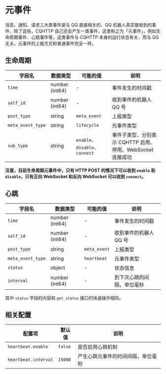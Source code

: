 # 元事件

消息、通知、请求三大类事件是与 QQ 直接相关的、QQ 机器人真实接收到的事件，除了这些，CQHTTP 自己还会产生一类事件，这里称之为「元事件」，例如生命周期事件、心跳事件等，这类事件与 CQHTTP 本身的运行状态有关，而与 QQ 无关。元事件的上报方式和普通事件完全一样。

## 生命周期

| 字段名 | 数据类型 | 可能的值 | 说明 |
| ----- | ------ | -------- | --- |
| `time` | number (int64) | - | 事件发生的时间戳 |
| `self_id` | number (int64) | - | 收到事件的机器人 QQ 号 |
| `post_type` | string | `meta_event` | 上报类型 |
| `meta_event_type` | string | `lifecycle` | 元事件类型 |
| `sub_type` | string | `enable`、`disable`、`connect` | 事件子类型，分别表示 CQHTTP 启用、停用、WebSocket 连接成功 |

**注意，目前生命周期元事件中，只有 HTTP POST 的情况下可以收到 `enable` 和 `disable`，只有正向 WebSocket 和反向 WebSocket 可以收到 `connect`。**

## 心跳

| 字段名 | 数据类型 | 可能的值 | 说明 |
| ----- | ------ | -------- | --- |
| `time` | number (int64) | - | 事件发生的时间戳 |
| `self_id` | number (int64) | - | 收到事件的机器人 QQ 号 |
| `post_type` | string | `meta_event` | 上报类型 |
| `meta_event_type` | string | `heartbeat` | 元事件类型 |
| `status` | object | - | 状态信息 |
| `interval` | number (int64) | - | 到下次心跳的间隔，单位毫秒 |

其中 `status` 字段的内容和 `get_status` 接口的快速操作相同。

## 相关配置

| 配置项 | 默认值 | 说明 |
| -------- | ------ | --- |
| `heartbeat.enable` | `false` | 是否启用心跳机制 |
| `heartbeat.interval` | `15000` | 产生心跳元事件的时间间隔，单位毫秒 |
